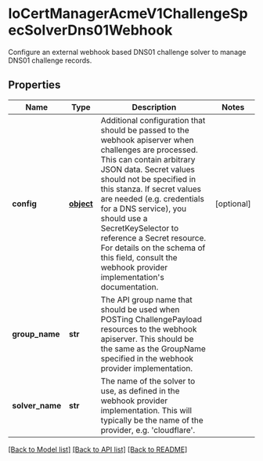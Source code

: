 # IoCertManagerAcmeV1ChallengeSpecSolverDns01Webhook

Configure an external webhook based DNS01 challenge solver to manage DNS01 challenge records.
## Properties
Name | Type | Description | Notes
------------ | ------------- | ------------- | -------------
**config** | [**object**](.md) | Additional configuration that should be passed to the webhook apiserver when challenges are processed. This can contain arbitrary JSON data. Secret values should not be specified in this stanza. If secret values are needed (e.g. credentials for a DNS service), you should use a SecretKeySelector to reference a Secret resource. For details on the schema of this field, consult the webhook provider implementation&#39;s documentation. | [optional] 
**group_name** | **str** | The API group name that should be used when POSTing ChallengePayload resources to the webhook apiserver. This should be the same as the GroupName specified in the webhook provider implementation. | 
**solver_name** | **str** | The name of the solver to use, as defined in the webhook provider implementation. This will typically be the name of the provider, e.g. &#39;cloudflare&#39;. | 

[[Back to Model list]](../README.md#documentation-for-models) [[Back to API list]](../README.md#documentation-for-api-endpoints) [[Back to README]](../README.md)


